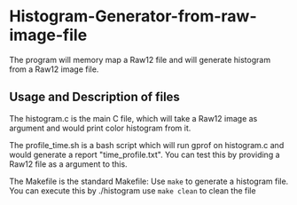 # Histogram-Generator-from-raw-image-file
The program will memory map a Raw12 file and will generate histogram from a Raw12 image file.

## Usage and Description of files
The histogram.c is the main C file, which will take a Raw12 image as argument and would print color histogram from it.

The profile_time.sh is a bash script which will run gprof on histogram.c and 
would generate a report "time_profile.txt". You can test this by
providing a Raw12 file as a argument to this.

The Makefile is the standard Makefile:
Use `make` to generate a histogram file. You can execute this by ./histogram
use `make clean` to clean the file 
